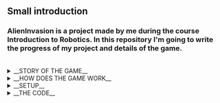 
## Small introduction
### AlienInvasion is a project made by me during the course Introduction to Robotics. In this repository I'm going to write the progress of my project and details of the game.
<br>
<details>
<summary> __STORY OF THE GAME__
  </summary>

#### AlienInvasion is a game where you are the last remaining hope of humankind! Get in your ship and defend the Earth from the aliens! Kill as much enemys as you can. Don't let enemies pass you or the Earth is doomed!!!
#### The game is inspired by old games like <a href="https://www.youtube.com/watch?v=tKobl50jrLk" target="_blank" rel="noreferrer noopener">Space Impact</a> and <a href="https://www.youtube.com/watch?v=MU4psw3ccUI&t=99s" target="_blank" rel="noreferrer noopener">Space Invaders</a>. 
  
</details>

<details>
<summary>__HOW DOES THE GAME WORK__</summary>

#### The game is quite simple you are a ship, and you try to shoot as many enemies as you can without letting them pass us. So how do I represent that?
  
- ##### In an 8x8 led matrix the ship is... a dot and the enemies are... also red dots. But I will make the enemies 2 dots so we can differentiate the enemy from the player.
  
- ##### For the controls, I choose a joystick. And for the shooting part, I'm going to use a separate button. Oh, and the thingy that we shoot is going to be? Yes! You guessed it a dot!
  
#### Controlling the menu:
- ##### To scroll the menu you need to move the joystick up and down.
- ##### To enter a section on the menu you need to press the joystick.
- ##### To exit a secondary menu to the Main Menu you need to move the joystick to the left.
- ##### In settings if you want to edit a setting you need to press the button one time. The arrow will start to blink. You can now move left, right, up and down to edit the setting.
- #####  In the Play menu, a message will be displayed on the LCD. If the "Press the btn to play" message is displayed you can exit the menu or press the joystick to play the game. If "Game over" is displayed you need to press the button once then you can exit the menu. Same for the " You reach top 3!" message.
#### Playing the game:
- ##### Once you start the game a dot will appear in the last row of the matrix. You can move that dot left and right with the joystick.
- ##### To shoot you need to press the yellow button.
- ##### To use the special Laser ability you need to press the joystick.
  
</details>

<details>
<summary> __SETUP__
  </summary>

#### Used components:
  - ##### Arduino Uno
  - ##### one joystick
  - ##### one button
  - ##### one buzzer
  - ##### one 8x8 led matrix
  - ##### one 2x16 LCD Display
  - ##### one MAX7219 Driver
  - ##### 10k resitor 100 resitor 220 resitor and 1k resistor
  - ##### 2 10 µF capacitor and one ceramic capacitor
  - ##### some breadboards(I used 3)
 #### I'm not going to show how to connect each component because I have already connected all the components. I'm also too lazy to do a complete tutorial for this stuff.
 #### Version 1.0. It was my first time putting the project altogether and it worked but it had some imperfect contacts.
  
  ![20211208_131605](https://user-images.githubusercontent.com/61494964/145199783-2cd0015d-64a4-4c7f-849d-834ab1ea010d.jpg)
 #### Good luck with connecting all that wires! I mean, at least you don't have to go with this setup to the faculty and show it to the teacher in a WORKING STATE!  
 #### After a 4 hour try to solder the project on a circuit board, I give up on the soldering thing because of the lack of time. 
 #### So I build Version 1.2!
 ##### Front view
  ![20211215_124230](https://user-images.githubusercontent.com/61494964/146172343-776d8501-8762-4187-b89f-199f9d07fb94.jpg)
 ##### Back view
  ![20211215_124258](https://user-images.githubusercontent.com/61494964/146172442-86fddb9f-018a-460e-8b45-6d527258aafe.jpg)
 
   #### It's a more stable setup that is fixated better in the cardboard box. I've never had a problem with the wire connection so far, and I can transport it safely to faculty in my bag. Probably the final state. Maybe in the future, I will make a more good looking setup in my free time. 
  
  
 #### UPDATE! I built Version 1.2.1! It's mostly the same as Version 1.2, but I changed a small capacitor with a bigger one for better performance. Also, I change the button position. Now you can hold the game and play!
![20211222_091801](https://user-images.githubusercontent.com/61494964/147052535-42e63175-7d10-4c8e-8dd7-7296ee1345e7.jpg)


#### Useful links:
- ##### <a href="https://github.com/hirneagabriel/AlienInvasion/blob/main/AlienInvasion.ino" target="_blank" rel="noreferrer noopener">LCD connection to Arduino</a>
</details>

<details>
<summary> __THE CODE__
  </summary>

#### The code can be found <a href="https://github.com/hirneagabriel/AlienInvasion/blob/main/AlienInvasion.ino" target="_blank" rel="noreferrer noopener">here</a>. 
#### The project is built primarily in 2 parts:
##### - LCD menu
##### For the menu, I created an abstract class that will serve as a base for each menu option(Play, HiScore, Settings, About) with methods that will be called by the joystick commands. From that abstract class, I created other classes that will inherit the abstract class. I did that so I could control all the menus with one function. 
##### - Game logic
##### The game has 2 main functions: one for game logic and one for displaying on the matrix.
##### The game function controls all the logic behind the game. Each game object can only move on one column. So for each type of object, I made an array of length 8. One controls the enemies, one the bullets, and one the laser drop.  So if the arrayOfBullet[1] = 0 that means that there are no bullets in column 1, if the arrayOfBullet[1] = 6 that means that there is one bullet in collum 1 row 6.  
##### The enemies will be spawned randomly. They will stay still for one frame duration, then descend to the player. Depending on the difficulty, at k frames, the frame duration will decrease. If one enemy is out of view on a matrix the enemy will be set to 0 and one life from the player will be taken. If a collision with the ship is detected also one life is taken. If there are no lives left the game is over and the score is compared to the leaderboard. 
#### A video demo can be found <a href="https://www.youtube.com/watch?v=pnn6EfLfBNk" target="_blank" rel="noreferrer noopener">here</a>.
</details>
